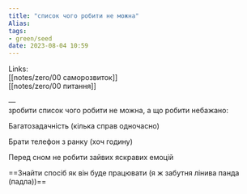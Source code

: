 ```yaml
---
title: "список чого робити не можна"
Alias: 
tags:
- green/seed
date: 2023-08-04 10:59
---
```

Links:  
[[notes/zero/00 саморозвиток]]  
[[notes/zero/00 питання]]

—  
зробити список чого робити не можна, а що робити небажано:

Багатозадачність (кілька справ одночасно)

Брати телефон з ранку (хоч годину)

Перед сном не робити зайвих яскравих емоцій

==Знайти спосіб як він буде працювати (я ж забутня лінива панда (падла))==
